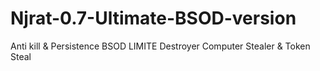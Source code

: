 # Njrat-0.7-Ultimate-BSOD-version
Anti kill &amp; Persistence BSOD LIMITE Destroyer Computer Stealer &amp; Token Steal 
